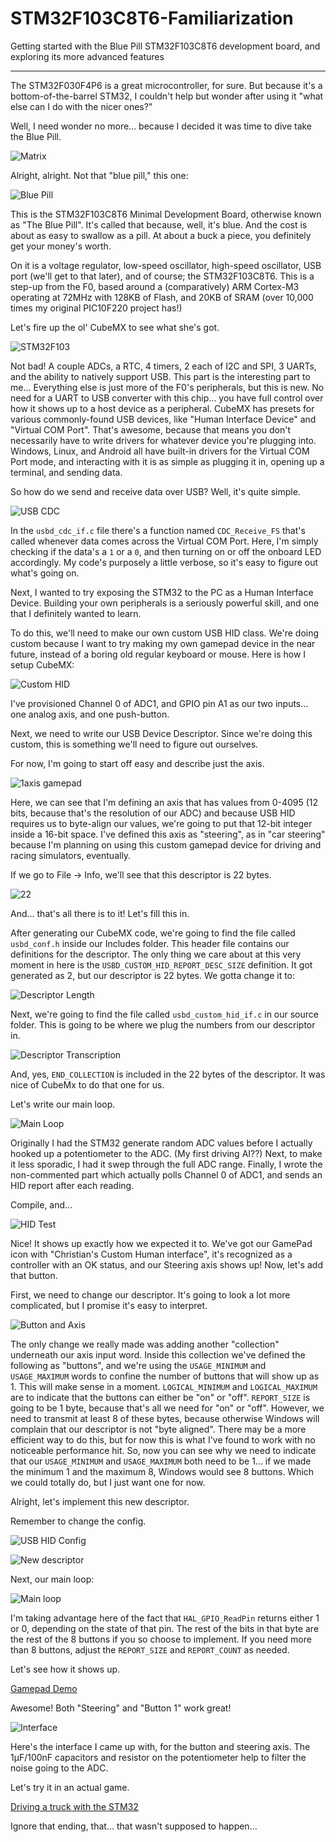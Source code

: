# STM32F103C8T6-Familiarization
Getting started with the Blue Pill STM32F103C8T6 development board, and exploring its more advanced features
___

The STM32F030F4P6 is a great microcontroller, for sure. But because it's a bottom-of-the-barrel STM32, I couldn't help but wonder after using it "what else can I do with the nicer ones?"

Well, I need wonder no more... because I decided it was time to dive take the Blue Pill.

![Matrix](https://i.imgur.com/038OHfp.png?1)

Alright, alright. Not that "blue pill," this one:

![Blue Pill](https://i.imgur.com/Wti2PAJ.png)

This is the STM32F103C8T6 Minimal Development Board, otherwise known as "The Blue Pill". It's called that because, well, it's blue. And the cost is about as easy to swallow as a pill. At about a buck a piece, you definitely get your money's worth.

On it is a voltage regulator, low-speed oscillator, high-speed oscillator, USB port (we'll get to that later), and of course; the STM32F103C8T6. This is a step-up from the F0, based around a (comparatively) ARM Cortex-M3 operating at 72MHz with 128KB of Flash, and 20KB of SRAM (over 10,000 times my original PIC10F220 project has!)

Let's fire up the ol' CubeMX to see what she's got.

![STM32F103](https://i.imgur.com/PhJolin.png)

Not bad! A couple ADCs, a RTC, 4 timers, 2 each of I2C and SPI, 3 UARTs, and the ability to natively support USB. This part is the interesting part to me... Everything else is just more of the F0's peripherals, but this is new. No need for a UART to USB converter with this chip... you have full control over how it shows up to a host device as a peripheral. CubeMX has presets for various commonly-found USB devices, like "Human Interface Device" and "Virtual COM Port". That's awesome, because that means you don't necessarily have to write drivers for whatever device you're plugging into. Windows, Linux, and Android all have built-in drivers for the Virtual COM Port mode, and interacting with it is as simple as plugging it in, opening up a terminal, and sending data.

So how do we send and receive data over USB? Well, it's quite simple.

![USB CDC](https://i.imgur.com/nOt7TnK.png)

In the `usbd_cdc_if.c` file there's a function named `CDC_Receive_FS` that's called whenever data comes across the Virtual COM Port. Here, I'm simply checking if the data's a `1` or a `0`, and then turning on or off the onboard LED accordingly. My code's purposely a little verbose, so it's easy to figure out what's going on.


Next, I wanted to try exposing the STM32 to the PC as a Human Interface Device. Building your own peripherals is a seriously powerful skill, and one that I definitely wanted to learn.

To do this, we'll need to make our own custom USB HID class. We're doing custom because I want to try making my own gamepad device in the near future, instead of a boring old regular keyboard or mouse. Here is how I setup CubeMX:

![Custom HID](https://i.imgur.com/B3hr0ZI.png)

I've provisioned Channel 0 of ADC1, and GPIO pin A1 as our two inputs... one analog axis, and one push-button.

Next, we need to write our USB Device Descriptor. Since we're doing this custom, this is something we'll need to figure out ourselves.

For now, I'm going to start off easy and describe just the axis.

![1axis gamepad](https://i.imgur.com/nyPE8WF.png)

Here, we can see that I'm defining an axis that has values from 0-4095 (12 bits, because that's the resolution of our ADC) and because USB HID requires us to byte-align our values, we're going to put that 12-bit integer inside a 16-bit space. I've defined this axis as "steering", as in "car steering" because I'm planning on using this custom gamepad device for driving and racing simulators, eventually.

If we go to File -> Info, we'll see that this descriptor is 22 bytes.

![22](https://i.imgur.com/QlhOw4Q.png)

And... that's all there is to it! Let's fill this in.

After generating our CubeMX code, we're going to find the file called `usbd_conf.h` inside our Includes folder. This header file contains our definitions for the descriptor. The  only thing we care about at this very moment in here is the `USBD_CUSTOM_HID_REPORT_DESC_SIZE` definition. It got generated as 2, but our descriptor is 22 bytes. We gotta change it to:

![Descriptor Length](https://i.imgur.com/33pENwL.png)


Next, we're going to find the file called `usbd_custom_hid_if.c` in our source folder. This is going to be where we plug the numbers from our descriptor in.

![Descriptor Transcription](https://i.imgur.com/WZeeFeb.png)

And, yes, `END_COLLECTION` is included in the 22 bytes of the descriptor. It was nice of CubeMx to do that one for us.

Let's write our main loop.

![Main Loop](https://i.imgur.com/EEU1Qti.png)

Originally I had the STM32 generate random ADC values before I actually hooked up a potentiometer to the ADC. (My first driving AI??) Next, to make it less sporadic, I had it swep through the full ADC range. Finally, I wrote the non-commented part which actually polls Channel 0 of ADC1, and sends an HID report after each reading.

Compile, and...

![HID Test](https://i.imgur.com/njEPSQ6.png)

Nice! It shows up exactly how we expected it to. We've got our GamePad icon with "Christian's Custom Human interface", it's recognized as a controller with an OK status, and our Steering axis shows up! Now, let's add that button.

First, we need to change our descriptor. It's going to look a lot more complicated, but I promise it's easy to interpret.

![Button and Axis](https://i.imgur.com/Dn5qQjT.png)

The only change we really made was adding another "collection" underneath our axis input word. Inside this collection we've defined the following as "buttons", and we're using the `USAGE_MINIMUM` and `USAGE_MAXIMUM` words to confine the number of buttons that will show up as 1. This will make sense in a moment. `LOGICAL_MINIMUM` and `LOGICAL_MAXIMUM` are to indicate that the buttons can either be "on" or "off". `REPORT_SIZE` is going to be 1 byte, because  that's all we need for "on" or "off". However, we need to transmit at least 8 of these bytes, because otherwise Windows will complain that our descriptor is not "byte aligned". There may be a more efficient way to do this, but for now this is what I've found to work with no noticeable performance hit. So, now you can see why we need to indicate that our `USAGE_MINIMUM` and `USAGE_MAXIMUM` both need to be 1... if we made the minimum 1 and the maximum 8, Windows would see 8 buttons. Which we could totally do, but I just want one for now.

Alright, let's implement this new descriptor.

Remember to change the config.

![USB HID Config](https://i.imgur.com/sN4L0Po.png)

![New descriptor](https://i.imgur.com/VIxZggS.png)

Next,  our main loop:

![Main loop](https://i.imgur.com/issb99z.png)

I'm taking advantage here of the fact that `HAL_GPIO_ReadPin` returns either 1 or 0, depending on the state of that pin. The rest of the bits in that byte are the rest of the 8 buttons if you so choose to implement. If you need more than 8 buttons, adjust the `REPORT_SIZE` and `REPORT_COUNT` as needed.

Let's see how it shows up.

[Gamepad Demo](https://i.imgur.com/ZbpbU08.mp4)

Awesome! Both "Steering" and "Button 1" work great!

![Interface](https://i.imgur.com/KuqTbTO.jpg)

Here's the interface I came up with, for the button and steering axis. The 1µF/100nF capacitors and resistor on the potentiometer help to filter the noise going to the ADC.

Let's try it in an actual game.

[Driving a truck with the STM32](https://i.imgur.com/QYTzxKI.mp4)

Ignore that ending, that... that wasn't supposed to happen...
